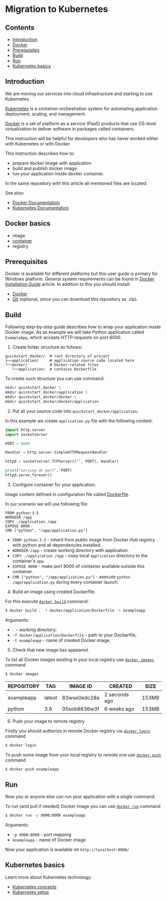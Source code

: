 # Migration to Kubernetes

## Contents

* [Introduction](#introduction)
* [Docker](#docker)
* [Prerequisites](#prerequisites)
* [Build](#build)
* [Run](#run)
* [Kubernetes basics](#kubernetes)

## Introduction  <a name="introduction"></a>

We are moving our services into cloud infrastructure and starting to use Kubernetes.

[Kubernetes](https://kubernetes.io/docs/concepts/overview/what-is-kubernetes/) is a container-orchestration system for automating application deployment, scaling, and management.

[Docker](https://www.docker.com/resources/what-container) is a set of platform as a service (PaaS) products that use OS-level virtualization to deliver software in packages called containers.

This instruction will be helpful for developers who has never worked either with Kubernetes or with Docker.

This instruction describes how to:
- prepare docker image with application 
- build and publish docker image
- run your application inside docker container.

In the same repository with this article all mentioned files are located.

See also:
- [Docker Documentation](https://docs.docker.com/)
- [Kubernetes Documentation](https://kubernetes.io/docs/home/)

## Docker basics <a name="docker"></a>

- image
- [container]((https://www.docker.com/resources/what-container))
- registry

## Prerequisites <a name="prerequisites"></a>

Docker is available for different platforms but this user guide is primary for Windows platform.
General system requirements can be found in [Docker Installation Guide](https://docs.docker.com/docker-for-windows/install/#system-requirements) article.
In addition to this you should install:
- [Docker](https://docs.docker.com/docker-for-windows/install/)
- [Git](https://git-scm.com/download/win) (optional, since you can download this repository as .zip).

## Build <a name="build"></a>

Following step-by-step guide describes how to wrap your application inside Docker image. 
As as example we will take Python application called `ExampleApp`, which accepts HTTP-requests on port 8000.

1. Create folder structure as follows:

```text
quickstart_docker/  # root directory of project
├──application/     # application source code located here
└──docker/          # Docker-related files
   └──application/  # contains Dockerfile
```

To create such structure you can use command:

```bash
mkdir quickstart_docker \
mkdir quickstart_docker/application \
mkdir quickstart_docker/docker \
mkdir quickstart_docker/docker/application
```

2. Put all your source code into `quickstart_docker/application`;

In this example we create `application.py` file with the following content:

```python
import http.server
import socketserver

PORT = 8000

Handler = http.server.SimpleHTTPRequestHandler

httpd = socketserver.TCPServer(("", PORT), Handler)

print("serving at port", PORT)
httpd.serve_forever()
```

3. Configure container for your application.

Image content defined in configuration file called [Dockerfile](https://docs.docker.com/engine/reference/builder/).

In our scenario we will use following file:

```text
FROM python:3.5
WORKDIR /app
COPY ./application /app
EXPOSE 8000
CMD ["python", "/app/application.py"]
```

- `FROM python:3.5` - inherit from public image from Docker Hub registry with python and all dependencies installed.
- `WORKDIR /app` - create working directory with application.
- `COPY ./application /app` - copy local `application` directory to the container's `app`.
- `EXPOSE 8000` - make port 8000 of container available outside this container.
- `CMD ["python", "/app/application.py"]` - execute `python /app/application.py` during every container launch.

4. Build an image using created Dockerfile.

For this execute [`docker build`](https://docs.docker.com/engine/reference/commandline/build/) command:

```bash
$ docker build . -f docker/application/Dockerfile -t exampleapp
```

Arguments:
- `.` - working directory;
- `-f docker/application/Dockerfile` - path to your Dockerfile;
- `-t exampleapp` - name of created Docker image.

5. Check that new image has appeared.

To list all Docker images existing in your local registry use [`docker images`](https://docs.docker.com/engine/reference/commandline/images/) command

```bash
$ docker images
```

REPOSITORY  |           TAG    |          IMAGE ID      |     CREATED        |        SIZE|
------------|------------------|------------------------|--------------------|------------|
exampleapp  |            latest|          83wse0edc28a  |       2 seconds ago|       153MB|
python      |           3.6    |         05sob8636w3f   |     6 weeks ago    |       153MB|

6. Push your image to remote registry

Firstly you should authorize in remote Docker registry via [`docker login`](https://docs.docker.com/engine/reference/commandline/login/) command

```bash
$ docker login
```

To push some image from your local registry to remote one use [`docker push`](https://docs.docker.com/engine/reference/commandline/push/) command

```bash
$ docker push exampleapp
```

## Run <a name="run"></a>

Now you or anyone else can run your application with a single command.

To run (and pull if needed) Docker image you can use [`docker run`](https://docs.docker.com/engine/reference/commandline/run/) command

```bash
$ docker run -p 8000:8000 exampleapp
```

Arguments:
- `-p 8000:8000` - port mapping
- `exampleapp` - name of Docker image

Now your application is available on `http://localhost:8000/`

## Kubernetes basics <a name="kubernetes"></a>

Learn more about Kubernetes technology:
- [Kubernetes concepts](https://kubernetes.io/docs/concepts/)
- [Kubernetes setup](https://kubernetes.io/docs/setup/)
